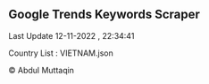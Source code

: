 

## Google Trends Keywords Scraper 
 
Last Update 12-11-2022 , 22:34:41

Country List :
VIETNAM.json



© Abdul Muttaqin 

